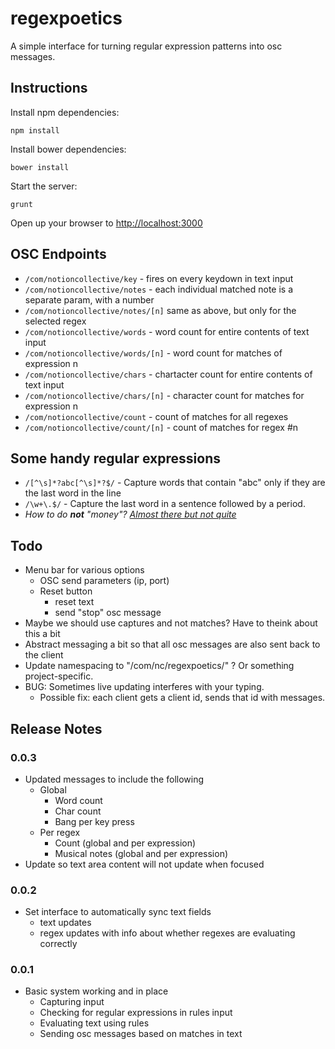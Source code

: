 regexpoetics
============

A simple interface for turning regular expression patterns into osc messages.

## Instructions

Install npm dependencies:

	npm install

Install bower dependencies:

	bower install

Start the server:

	grunt

Open up your browser to [http://localhost:3000](http://localhost:3000)

## OSC Endpoints

 * `/com/notioncollective/key` - fires on every keydown in text input
 * `/com/notioncollective/notes` - each individual matched note is a separate param, with a number
 * `/com/notioncollective/notes/[n]` same as above, but only for the selected regex
 * `/com/notioncollective/words` - word count for entire contents of text input
 * `/com/notioncollective/words/[n]` - word count for matches of expression n
 * `/com/notioncollective/chars` - chartacter count for entire contents of text input
 * `/com/notioncollective/chars/[n]` - character count for matches for expression n
 * `/com/notioncollective/count` - count of matches for all regexes
 * `/com/notioncollective/count/[n]` - count of matches for regex #n

## Some handy regular expressions

 * `/[^\s]*?abc[^\s]*?$/` - Capture words that contain "abc" only if they are the last word in the line
 * `/\w+\.$/` - Capture the last word in a sentence followed by a period.
 * _How to do **not** "money"? [Almost there but not quite](http://stackoverflow.com/questions/406230/regular-expression-to-match-string-not-containing-a-word)_

## Todo

 - Menu bar for various options
 	- OSC send parameters (ip, port)
 	- Reset button
 		- reset text
 		- send "stop" osc message
 - Maybe we should use captures and not matches? Have to theink about this a bit
 - Abstract messaging a bit so that all osc messages are also sent back to the client
 - Update namespacing to "/com/nc/regexpoetics/" ? Or something project-specific.
 - BUG: Sometimes live updating interferes with your typing.
 	- Possible fix: each client gets a client id, sends that id with messages. 

## Release Notes

### 0.0.3
- Updated messages to include the following
	- Global
		- Word count
		- Char count
		- Bang per key press
	- Per regex
		- Count (global and per expression)
		- Musical notes (global and per expression)
- Update so text area content will not update when focused

### 0.0.2
 - Set interface to automatically sync text fields
 	- text updates
 	- regex updates with info about whether regexes are evaluating correctly

### 0.0.1

 - Basic system working and in place
 	- Capturing input
 	- Checking for regular expressions in rules input
 	- Evaluating text using rules
 	- Sending osc messages based on matches in text